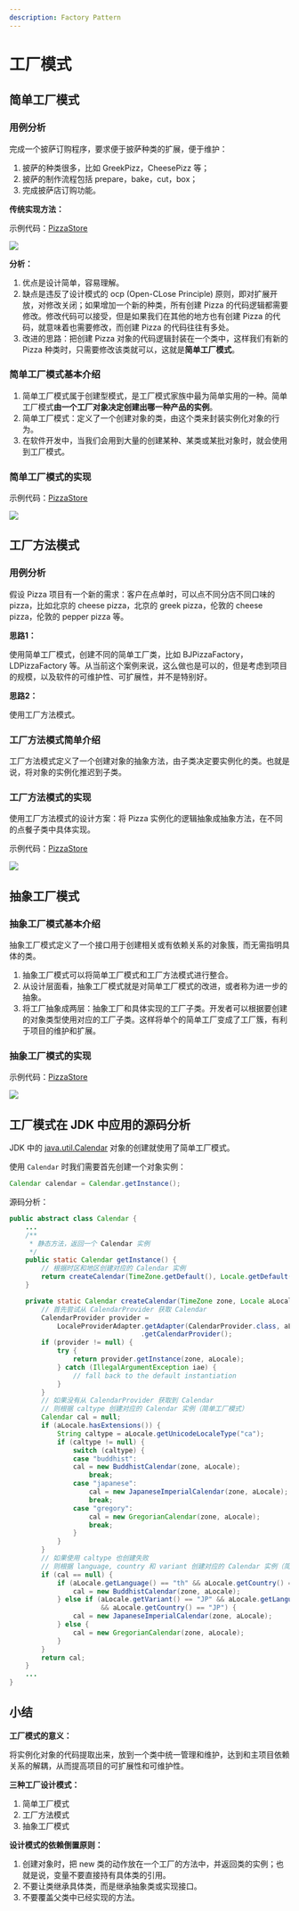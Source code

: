 ```yaml
---
description: Factory Pattern
---
```


# 工厂模式

## 简单工厂模式

### 用例分析

完成一个披萨订购程序，要求便于披萨种类的扩展，便于维护：

1. 披萨的种类很多，比如 GreekPizz，CheesePizz 等；
2. 披萨的制作流程包括 prepare，bake，cut，box；
3. 完成披萨店订购功能。

**传统实现方法：**

示例代码：[PizzaStore](https://github.com/dquaner/Design-Pattern/tree/main/samples/src/main/java/org/dyy/dp/factory/uc)

![](../工厂模式/images/uc.png)

**分析：**

1. 优点是设计简单，容易理解。
2. 缺点是违反了设计模式的 ocp (Open-CLose Principle) 原则，即对扩展开放，对修改关闭；如果增加一个新的种类，所有创建 Pizza 的代码逻辑都需要修改。修改代码可以接受，但是如果我们在其他的地方也有创建 Pizza 的代码，就意味着也需要修改，而创建 Pizza 的代码往往有多处。
3. 改进的思路：把创建 Pizza 对象的代码逻辑封装在一个类中，这样我们有新的 Pizza 种类时，只需要修改该类就可以，这就是**简单工厂模式**。

### 简单工厂模式基本介绍

1. 简单工厂模式属于创建型模式，是工厂模式家族中最为简单实用的一种。简单工厂模式**由一个工厂对象决定创建出哪一种产品的实例**。
2. 简单工厂模式：定义了一个创建对象的类，由这个类来封装实例化对象的行为。
3. 在软件开发中，当我们会用到大量的创建某种、某类或某批对象时，就会使用到工厂模式。

### 简单工厂模式的实现

示例代码：[PizzaStore](https://github.com/dquaner/Design-Pattern/tree/main/samples/src/main/java/org/dyy/dp/factory/simplefactory)

![](../工厂模式/images/sf.png)

## 工厂方法模式

### 用例分析

假设 Pizza 项目有一个新的需求：客户在点单时，可以点不同分店不同口味的 pizza，比如北京的 cheese pizza，北京的 greek pizza，伦敦的 cheese pizza，伦敦的 pepper pizza 等。

**思路1：**

使用简单工厂模式，创建不同的简单工厂类，比如 BJPizzaFactory，LDPizzaFactory 等。从当前这个案例来说，这么做也是可以的，但是考虑到项目的规模，以及软件的可维护性、可扩展性，并不是特别好。

**思路2：**

使用工厂方法模式。

### 工厂方法模式简单介绍

工厂方法模式定义了一个创建对象的抽象方法，由子类决定要实例化的类。也就是说，将对象的实例化推迟到子类。

### 工厂方法模式的实现

使用工厂方法模式的设计方案：将 Pizza 实例化的逻辑抽象成抽象方法，在不同的点餐子类中具体实现。

示例代码：[PizzaStore](https://github.com/dquaner/Design-Pattern/tree/main/samples/src/main/java/org/dyy/dp/factory/factorymethod)

![](../工厂模式/images/fm.png)

## 抽象工厂模式

### 抽象工厂模式基本介绍

抽象工厂模式定义了一个接口用于创建相关或有依赖关系的对象簇，而无需指明具体的类。

1. 抽象工厂模式可以将简单工厂模式和工厂方法模式进行整合。
2. 从设计层面看，抽象工厂模式就是对简单工厂模式的改进，或者称为进一步的抽象。
3. 将工厂抽象成两层：抽象工厂和具体实现的工厂子类。开发者可以根据要创建的对象类型使用对应的工厂子类。这样将单个的简单工厂变成了工厂簇，有利于项目的维护和扩展。

### 抽象工厂模式的实现

示例代码：[PizzaStore](https://github.com/dquaner/Design-Pattern/tree/main/samples/src/main/java/org/dyy/dp/factory/absfactory)

![](../工厂模式/images/abs.png)

## 工厂模式在 JDK 中应用的源码分析

JDK 中的 [java.util.Calendar](https://docs.oracle.com/javase/8/docs/api/java/util/Calendar.html) 对象的创建就使用了简单工厂模式。

使用 `Calendar` 时我们需要首先创建一个对象实例：

```java
Calendar calendar = Calendar.getInstance();
```

源码分析：

```java
public abstract class Calendar {
    ...
    /**
     * 静态方法，返回一个 Calendar 实例
     */
    public static Calendar getInstance() {
        // 根据时区和地区创建对应的 Calendar 实例
        return createCalendar(TimeZone.getDefault(), Locale.getDefault(Locale.Category.FORMAT));
    }

    private static Calendar createCalendar(TimeZone zone, Locale aLocale) {
        // 首先尝试从 CalendarProvider 获取 Calendar
        CalendarProvider provider =
            LocaleProviderAdapter.getAdapter(CalendarProvider.class, aLocale)
                                 .getCalendarProvider();
        if (provider != null) {
            try {
                return provider.getInstance(zone, aLocale);
            } catch (IllegalArgumentException iae) {
                // fall back to the default instantiation
            }
        }
        // 如果没有从 CalendarProvider 获取到 Calendar
        // 则根据 caltype 创建对应的 Calendar 实例（简单工厂模式）
        Calendar cal = null;
        if (aLocale.hasExtensions()) {
            String caltype = aLocale.getUnicodeLocaleType("ca");
            if (caltype != null) {
                switch (caltype) {
                case "buddhist":
                cal = new BuddhistCalendar(zone, aLocale);
                    break;
                case "japanese":
                    cal = new JapaneseImperialCalendar(zone, aLocale);
                    break;
                case "gregory":
                    cal = new GregorianCalendar(zone, aLocale);
                    break;
                }
            }
        }
        // 如果使用 caltype 也创建失败
        // 则根据 language, country 和 variant 创建对应的 Calendar 实例（简单工厂模式）
        if (cal == null) {
            if (aLocale.getLanguage() == "th" && aLocale.getCountry() == "TH") {
                cal = new BuddhistCalendar(zone, aLocale);
            } else if (aLocale.getVariant() == "JP" && aLocale.getLanguage() == "ja"
                       && aLocale.getCountry() == "JP") {
                cal = new JapaneseImperialCalendar(zone, aLocale);
            } else {
                cal = new GregorianCalendar(zone, aLocale);
            }
        }
        return cal;
    }
    ...
}
```

## 小结

**工厂模式的意义：**

将实例化对象的代码提取出来，放到一个类中统一管理和维护，达到和主项目依赖关系的解耦，从而提高项目的可扩展性和可维护性。

**三种工厂设计模式：**

1. 简单工厂模式
2. 工厂方法模式
3. 抽象工厂模式

**设计模式的依赖倒置原则：**

1. 创建对象时，把 new 类的动作放在一个工厂的方法中，并返回类的实例；也就是说，变量不要直接持有具体类的引用。
2. 不要让类继承具体类，而是继承抽象类或实现接口。
3. 不要覆盖父类中已经实现的方法。
